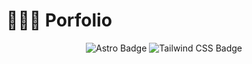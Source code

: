 # 👨🏻‍💻 Porfolio

<div align="center">
<!-- <a href="https://porfolio.dev/">
<img src="./public/porfolio.webp">
</a> -->
<p></p>
</div>

<div align="center">

![Astro Badge](https://img.shields.io/badge/Astro-FF3E00?logo=astro&logoColor=fff&style=flat)
![Tailwind CSS Badge](https://img.shields.io/badge/Tailwind%20CSS-06B6D4?logo=tailwindcss&logoColor=fff&style=flat)


</div>

